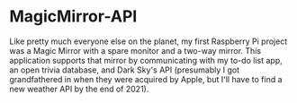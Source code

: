 # MagicMirror-API

Like pretty much everyone else on the planet, my first Raspberry Pi project was a
Magic Mirror with a spare monitor and a two-way mirror. This application supports
that mirror by communicating with my to-do list app, an open trivia database, and
Dark Sky's API (presumably I got grandfathered in when they were acquired by Apple,
but I'll have to find a new weather API by the end of 2021).
